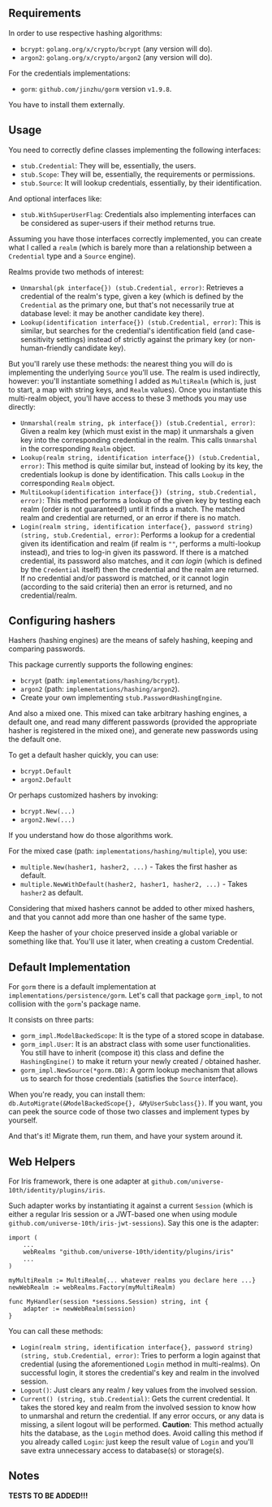 Requirements
------------

In order to use respective hashing algorithms:

  - `bcrypt`: `golang.org/x/crypto/bcrypt` (any version will do).
  - `argon2`: `golang.org/x/crypto/argon2` (any version will do).

For the credentials implementations:

  - `gorm`: `github.com/jinzhu/gorm` version `v1.9.8`.

You have to install them externally.

Usage
-----

You need to correctly define classes implementing the following interfaces:

  - `stub.Credential`: They will be, essentially, the users.
  - `stub.Scope`: They will be, essentially, the requirements or permissions.
  - `stub.Source`: It will lookup credentials, essentially, by their identification.
  
And optional interfaces like:

  - `stub.WithSuperUserFlag`: Credentials also implementing interfaces can be
    considered as super-users if their method returns true.

Assuming you have those interfaces correctly implemented, you can create what I called a `realm`
(which is barely more than a relationship between a `Credential` type and a `Source` engine).

Realms provide two methods of interest:

  - `Unmarshal(pk interface{}) (stub.Credential, error)`: Retrieves a credential of the realm's type,
    given a key (which is defined by the `Credential` as the primary one, but that's not necessarily
    true at database level: it may be another candidate key there).
  - `Lookup(identification interface{}) (stub.Credential, error)`: This is similar, but searches for
    the credential's identification field (and case-sensitivity settings) instead of strictly against
    the primary key (or non-human-friendly candidate key).

But you'll rarely use these methods: the nearest thing you will do is implementing the underlying
`Source` you'll use. The realm is used indirectly, however: you'll instantiate something I added as
`MultiRealm` (which is, just to start, a map with string keys, and `Realm` values). Once you instantiate
this multi-realm object, you'll have access to these 3 methods you may use directly:

  - `Unmarshal(realm string, pk interface{}) (stub.Credential, error)`: Given a realm key (which must
    exist in the map) it unmarshals a given key into the corresponding credential in the realm. This
    calls `Unmarshal` in the corresponding `Realm` object.
  - `Lookup(realm string, identification interface{}) (stub.Credential, error)`: This method is quite
    similar but, instead of looking by its key, the credentials lookup is done by identification. This
    calls `Lookup` in the corresponding `Realm` object.
  - `MultiLookup(identification interface{}) (string, stub.Credential, error)`: This method performs
    a lookup of the given key by testing each realm (order is not guaranteed!) until it finds a match.
    The matched realm and credential are returned, or an error if there is no match.
  - `Login(realm string, identification interface{}, password string) (string, stub.Credential, error)`:
    Performs a lookup for a credential given its identification and realm (if realm is `""`, performs
    a multi-lookup instead), and tries to log-in given its password. If there is a matched credential,
    its password also matches, and it _can login_ (which is defined by the `Credential` itself) then
    the credential and the realm are returned. If no credential and/or password is matched, or it cannot
    login (according to the said criteria) then an error is returned, and no credential/realm.

Configuring hashers
-------------------

Hashers (hashing engines) are the means of safely hashing, keeping and comparing passwords.

This package currently supports the following engines:

  - `bcrypt` (path: `implementations/hashing/bcrypt`).
  - `argon2` (path: `implementations/hashing/argon2`).
  - Create your own implementing `stub.PasswordHashingEngine`.

And also a mixed one. This mixed can take arbitrary hashing engines, a default one, and
read many different passwords (provided the appropriate hasher is registered in the mixed
one), and generate new passwords using the default one.

To get a default hasher quickly, you can use:

  - `bcrypt.Default`
  - `argon2.Default`
  
Or perhaps customized hashers by invoking:

  - `bcrypt.New(...)`
  - `argon2.New(...)`

If you understand how do those algorithms work.

For the mixed case (path: `implementations/hashing/multiple`), you use:

  - `multiple.New(hasher1, hasher2, ...)` - Takes the first hasher as default.
  - `multiple.NewWithDefault(hasher2, hasher1, hasher2, ...)` - Takes `hasher2` as default.

Considering that mixed hashers cannot be added to other mixed hashers, and that
you cannot add more than one hasher of the same type.

Keep the hasher of your choice preserved inside a global variable or something like that.
You'll use it later, when creating a custom Credential.

Default Implementation
----------------------

For `gorm` there is a default implementation at `implementations/persistence/gorm`.
Let's call that package `gorm_impl`, to not collision with the `gorm`'s package name.

It consists on three parts:
  - `gorm_impl.ModelBackedScope`: It is the type of a stored scope in database.
  - `gorm_impl.User`: It is an abstract class with some user functionalities.
    You still have to inherit (compose it) this class and define the
    `HashingEngine()` to make it return your newly created / obtained hasher.
  - `gorm_impl.NewSource(*gorm.DB)`: A gorm lookup mechanism that allows us to
    search for those credentials (satisfies the `Source` interface).

When you're ready, you can install them: `db.AutoMigrate(&ModelBackedScope{}, &MyUserSubclass{})`.
If you want, you can peek the source code of those two classes and implement types by yourself.

And that's it! Migrate them, run them, and have your system around it.

Web Helpers
-----------

For Iris framework, there is one adapter at `github.com/universe-10th/identity/plugins/iris`.

Such adapter works by instantiating it against a current `Session` (which is either a regular
Iris session or a JWT-based one when using module `github.com/universe-10th/iris-jwt-sessions`).
Say this one is the adapter:

    import (
        ...
        webRealms "github.com/universe-10th/identity/plugins/iris"
        ...
    )
    
    myMultiRealm := MultiRealm{... whatever realms you declare here ...}
    newWebRealm := webRealms.Factory(myMultiRealm)

    func MyHandler(session *sessions.Session) string, int {
        adapter := newWebRealm(session)
    }

You can call these methods:

  - `Login(realm string, identification interface{}, password string) (string, stub.Credential, error)`:
    Tries to perform a login against that credential (using the aforementioned `Login` method in multi-realms).
    On successful login, it stores the credential's key and realm in the involved session.
  - `Logout()`: Just clears any realm / key values from the involved session.
  - `Current() (string, stub.Credential)`: Gets the current credential. It takes the stored key and realm from
    the involved session to know how to unmarshal and return the credential. If any error occurs, or any data
    is missing, a silent logout will be performed. **Caution**: This method actually hits the database, as the
    `Login` method does. Avoid calling this method if you already called `Login`: just keep the result value of
    `Login` and you'll save extra unnecessary access to database(s) or storage(s).

Notes
-----

**TESTS TO BE ADDED!!!**
